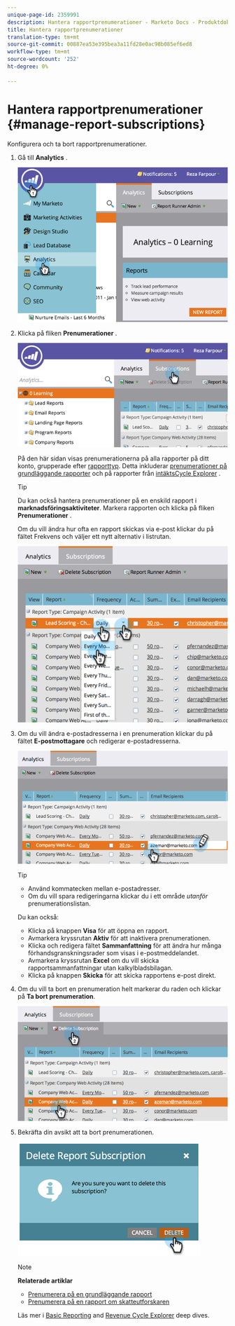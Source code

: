 ```yaml
---
unique-page-id: 2359991
description: Hantera rapportprenumerationer - Marketo Docs - Produktdokumentation
title: Hantera rapportprenumerationer
translation-type: tm+mt
source-git-commit: 00887ea53e395bea3a11fd28e0ac98b085ef6ed8
workflow-type: tm+mt
source-wordcount: '252'
ht-degree: 0%

---
```



# Hantera rapportprenumerationer {#manage-report-subscriptions}

Konfigurera och ta bort rapportprenumerationer.

1. Gå till **Analytics** .

   ![](assets/image2014-9-16-10-3a35-3a25.png)

1. Klicka på fliken **Prenumerationer** .

   ![](assets/image2014-9-16-10-3a35-3a32.png)

   På den här sidan visas prenumerationerna på alla rapporter på ditt konto, grupperade efter [rapporttyp](../../../../product-docs/reporting/basic-reporting/report-types/report-type-overview.md). Detta inkluderar [prenumerationer på grundläggande rapporter](subscribe-to-a-basic-report.md) och på rapporter från [intäktsCycle Explorer](http://docs.marketo.com/display/docs/revenue+cycle+analytics) .

   >[!TIP]
   >
   >Du kan också hantera prenumerationer på en enskild rapport i **marknadsföringsaktiviteter**. Markera rapporten och klicka på fliken **Prenumerationer** .

   Om du vill ändra hur ofta en rapport skickas via e-post klickar du på fältet Frekvens och väljer ett nytt alternativ i listrutan.

   ![](assets/image2014-9-16-10-3a36-3a4.png)

1. Om du vill ändra e-postadresserna i en prenumeration klickar du på fältet **E-postmottagare** och redigerar e-postadresserna.

   ![](assets/image2014-9-16-10-3a36-3a11.png)

   >[!TIP]
   >
   >
   >    
   >    
   >    * Använd kommatecken mellan e-postadresser.
   >    * Om du vill spara redigeringarna klickar du i ett område *utanför* prenumerationslistan.


   Du kan också:

   * Klicka på knappen **Visa** för att öppna en rapport.
   * Avmarkera kryssrutan **Aktiv** för att inaktivera prenumerationen.
   * Klicka och redigera fältet **Sammanfattning** för att ändra hur många förhandsgranskningsrader som visas i e-postmeddelandet.
   * Avmarkera kryssrutan **Excel** om du vill skicka rapportsammanfattningar utan kalkylbladsbilagan.
   * Klicka på knappen **Skicka** för att skicka rapportens e-post direkt.



1. Om du vill ta bort en prenumeration helt markerar du raden och klickar på **Ta bort prenumeration**.

   ![](assets/image2014-9-16-10-3a36-3a38.png)

1. Bekräfta din avsikt att ta bort prenumerationen.

   ![](assets/image2014-9-16-10-3a36-3a43.png)

   >[!NOTE]
   >
   >**Relaterade artiklar**
   >
   >    
   >    
   >    * [Prenumerera på en grundläggande rapport](subscribe-to-a-basic-report.md)
   >    * [Prenumerera på en rapport om skatteutforskaren](../../../../product-docs/reporting/revenue-cycle-analytics/revenue-explorer/subscribe-to-a-revenue-explorer-report.md)


   Läs mer i [Basic Reporting](http://docs.marketo.com/display/docs/basic+reporting) and [Revenue Cycle Explorer](http://docs.marketo.com/display/docs/revenue+cycle+analytics) deep dives.

